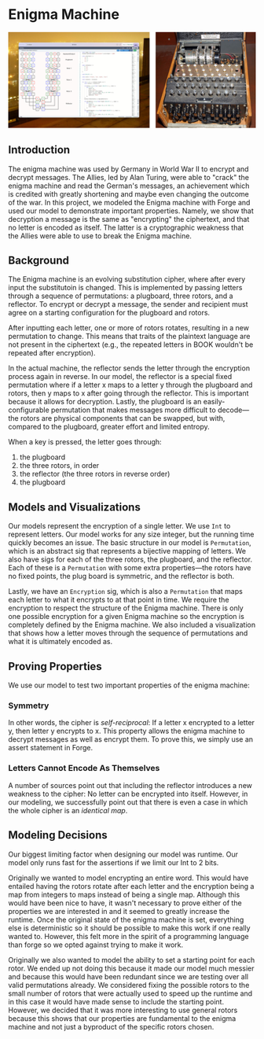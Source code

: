 # Enigma Machine

![](./collage.jpg)

## Introduction

The enigma machine was used by Germany in World War II to encrypt and decrypt messages. The Allies, led by Alan Turing, were able to "crack" the enigma machine and read the German's messages, an achievement which is credited with greatly shortening and maybe even changing the outcome of the war. In this project, we modeled the Enigma machine with Forge and used our model to demonstrate important properties. Namely, we show that decryption a message is the same as "encrypting" the ciphertext, and that no letter is encoded as itself. The latter is a cryptographic weakness that the Allies were able to use to break the Enigma machine.

## Background

The Enigma machine is an evolving substitution cipher, where after every input the substitutoin is changed. This is implemented by passing letters through a sequence of permutations: a plugboard, three rotors, and a reflector. To encrypt or decrypt a message, the sender and recipient must agree on a starting configuration for the plugboard and rotors.

After inputting each letter, one or more of rotors rotates, resulting in a new permutation to change. This means that traits of the plaintext language are not present in the ciphertext (e.g., the repeated letters in BOOK wouldn't be repeated after encryption).

In the actual machine, the reflector sends the letter through the encryption process again in reverse. In our model, the reflector is a special fixed permutation where if a letter x maps to a letter y through the plugboard and rotors, then y maps to x after going through the reflector. This is important because it allows for decryption. Lastly, the plugboard is an easily-configurable permutation that makes messages more difficult to decode—the rotors are physical components that can be swapped, but with, compared to the plugboard, greater effort and limited entropy.

When a key is pressed, the letter goes through:

1. the plugboard
2. the three rotors, in order
3. the reflector (the three rotors in reverse order)
5. the plugboard

## Models and Visualizations

Our models represent the encryption of a single letter. We use `Int` to represent letters. Our model works for any size integer, but the running time quickly becomes an issue. The basic structure in our model is `Permutation`, which is an abstract sig that represents a bijective mapping of letters. We also have sigs for each of the three rotors, the plugboard, and the reflector. Each of these is a `Permutation` with some extra properties—the rotors have no fixed points, the plug board is symmetric, and the reflector is both.

Lastly, we have an `Encryption` sig, which is also a `Permutation` that maps each letter to what it encrypts to at that point in time. We require the encryption to respect the structure of the Enigma machine. There is only one possible encryption for a given Enigma machine so the encryption is completely defined by the Enigma machine. We also included a visualization that shows how a letter moves through the sequence of permutations and what it is ultimately encoded as.

## Proving Properties

We use our model to test two important properties of the enigma machine:

### Symmetry

In other words, the cipher is _self-reciprocal_: If a letter x encrypted to a letter y, then letter y encrypts to x. This property allows the enigma machine to decrypt messages as well as encrypt them. To prove this, we simply use an assert statement in Forge.

### Letters Cannot Encode As Themselves

A number of sources point out that including the reflector introduces a new weakness to the cipher: No letter can be encrypted into itself. However, in our modeling, we successfully point out that there is even a case in which the whole cipher is an _identical map_. 

## Modeling Decisions

Our biggest limiting factor when designing our model was runtime. Our model only runs fast for the assertions if we limit our Int to 2 bits.

Originally we wanted to model encrypting an entire word. This would have entailed having the rotors rotate after each letter and the encryption being a map from integers to maps instead of being a single map. Although this would have been nice to have, it wasn't necessary to prove either of the properties we are interested in and it seemed to greatly increase the runtime. Once the original state of the enigma machine is set, everything else is deterministic so it should be possible to make this work if one really wanted to. However, this felt more in the spirit of a programming language than forge so we opted against trying to make it work.

Originally we also wanted to model the ability to set a starting point for each rotor. We ended up not doing this because it made our model much messier and because this would have been redundant since we are testing over all valid permutations already. We considered fixing the possible rotors to the small number of rotors that were actually used to speed up the runtime and in this case it would have made sense to include the starting point. However, we decided that it was more interesting to use general rotors because this shows that our properties are fundamental to the enigma machine and not just a byproduct of the specific rotors chosen.